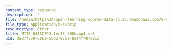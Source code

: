 ```yaml
---
content_type: resource
description: ''
file: /media/https%3A/open-learning-course-data-rc.s3.amazonaws.com/6-041sc-probabilistic-systems-analysis-and-applied-probability-fall-2013/da37f759686b56d292babee4f7872811_MIT6_041SCF13_lec13_300k.mp4.vtt
file_type: application/x-subrip
resourcetype: Other
title: MIT6_041SCF13_lec13_300k.mp4.srt
uid: da37f759-686b-56d2-92ba-bee4f7872811
---
```

